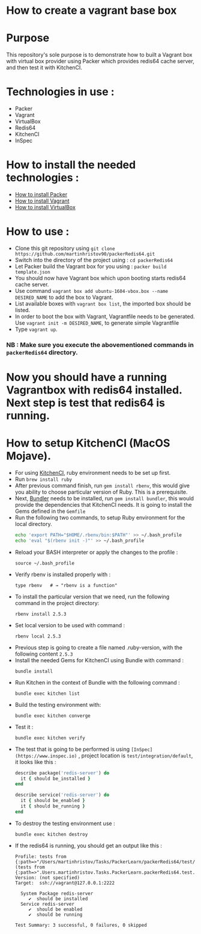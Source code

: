 # How to create a vagrant base box

# Purpose

This repository's sole purpose is to demonstrate how to built a Vagrant box with virtual box provider using Packer which provides redis64 cache server, and then test it with KitchenCI.

# Technologies in use :

- Packer
- Vagrant
- VirtualBox
- Redis64
- KitchenCI
- InSpec

# How to install the needed technologies :

- [How to install Packer](https://www.packer.io/intro/getting-started/install.html)
- [How to install Vagrant](https://www.vagrantup.com/docs/installation/)
- [How to install VirtualBox](https://www.virtualbox.org/manual/ch02.html)


# How to use :

- Clone this git repository using `git clone https://github.com/martinhristov90/packerRedis64.git`
- Switch into the directory of the project using : `cd packerRedis64`
- Let Packer build the Vagrant box for you using : `packer build template.json`
- You should now have Vagrant box which upon booting starts redis64 cache server.
- Use command `vagrant box add ubuntu-1604-vbox.box --name DESIRED_NAME` to add the box to Vagrant.
- List available boxes with `vagrant box list`, the imported box should be listed.
- In order to boot the box with Vagrant, Vagrantfile needs to be generated. Use `vagrant init -m DESIRED_NAME`, to generate simple Vagrantfile
- Type `vagrant up`.

### NB : Make sure you execute the abovementioned commands in `packerRedis64` directory.


# Now you should have a running Vagrantbox with redis64 installed. Next step is test that redis64 is running.


# How to setup KitchenCI (MacOS Mojave).

- For using [KitchenCI](https://kitchen.ci/), ruby environment needs to be set up first.
- Run `brew install ruby`
- After previous command finish, run `gem install rbenv`, this would give you ability to choose particular version of Ruby. This is a prerequisite.
- Next, [Bundler](https://bundler.io) needs to be installed, run `gem install bundler`, this would provide the dependencies that KitchenCI needs. It is going to install the Gems defined in the `Gemfile`
- Run the following two commands, to setup Ruby environment for the local directory.
    ```bash
    echo 'export PATH="$HOME/.rbenv/bin:$PATH"' >> ~/.bash_profile
    echo 'eval "$(rbenv init -)"' >> ~/.bash_profile
    ```
- Reload your BASH interpreter or apply the changes to the profile :
    ```shell
    source ~/.bash_profile 
    ```
- Verify rbenv is installed properly with :
    ```shell
    type rbenv   # → "rbenv is a function"
    ```
- To install the particular version that we need, run the following command in the project directory:
    ```shell
    rbenv install 2.5.3
    ```
- Set local version to be used with command :
    ```shell
    rbenv local 2.5.3
    ```
- Previous step is going to create a file named .ruby-version, with the following content `2.5.3`
- Install the needed Gems for KitchenCI using Bundle with command :
    ```shell
    bundle install
    ```
- Run Kitchen in the context of Bundle with the following command : 
    ```shell
    bundle exec kitchen list
    ```
- Build the testing environment with:
    ```shell
    bundle exec kitchen converge
    ```
- Test it : 
    ```shell
    bundle exec kitchen verify
    ```
- The test that is going to be performed is using `[InSpec](https://www.inspec.io)` , project location is `test/integration/default`, it looks like this :
    ```ruby
    describe package('redis-server') do
      it { should be_installed }
    end

    describe service('redis-server') do
      it { should be_enabled }
      it { should be_running }
    end
    ```
- To destroy the testing environment use :
    ```shell
    bundle exec kitchen destroy
    ```
- If the redis64 is running, you should get an output like this :
    ```shell
    Profile: tests from {:path=>"/Users/martinhristov/Tasks/PackerLearn/packerRedis64/test/integration/default"} (tests from       {:path=>".Users.martinhristov.Tasks.PackerLearn.packerRedis64.test.integration.default"})
    Version: (not specified)
    Target:  ssh://vagrant@127.0.0.1:2222
    
      System Package redis-server
         ✔  should be installed
      Service redis-server
         ✔  should be enabled
         ✔  should be running
    
    Test Summary: 3 successful, 0 failures, 0 skipped
    ```
